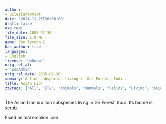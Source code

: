 ```yaml
---
author:
- SilesianTomcat
date: '2024-11-25T20:00:00'
draft: false
exp_req:
file_date: 2005-07-30
file_size: 1.9 MB
game: Zoo Tycoon 2
has_author: true
languages:
- English
license: 'Unknown'
orig_rel_at:
- 'ZooAdmin'
orig_rel_date: 2005-07-30
summary: A lion subspecies living in Gir Forest, India.
title: Asian Lion
zt2tags: ["All", "ZT2", "Animals", "Mammals", "Felids", "Living", "Asian"]
---
```

The Asian Lion is a lion subspecies living in Gir Forest, India. Its biome is scrub.  

Fixed animal emotion icon.
